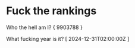 # Fuck the rankings

Who the hell am I?
{ 9903788 }

What fucking year is it?
[ 2024-12-31T02:00:00Z ]
